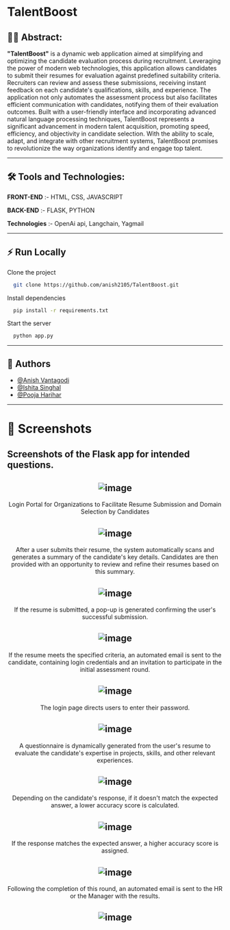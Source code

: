 
# TalentBoost

## 👩‍💻 Abstract:
**"TalentBoost"**  is a dynamic web application aimed at simplifying and optimizing the candidate evaluation process during recruitment. Leveraging the power of modern web technologies, this application allows candidates to submit their resumes for evaluation against predefined suitability criteria. Recruiters can  review and assess these submissions, receiving instant feedback on each candidate's qualifications, skills, and experience. The application not only automates the assessment process but also facilitates efficient communication with candidates, notifying them of their evaluation outcomes. Built with a user-friendly interface and incorporating advanced natural language processing techniques, TalentBoost represents a significant advancement in modern talent acquisition, promoting speed, efficiency, and objectivity in candidate selection. With the ability to scale, adapt, and integrate with other recruitment systems, TalentBoost promises to revolutionize the way organizations identify and engage top talent.

---

## 🛠 Tools and Technologies:
**FRONT-END** :- HTML, CSS, JAVASCRIPT

**BACK-END** :-  FLASK, PYTHON 

**Technologies** :- OpenAi api, Langchain,  Yagmail

---

## ⚡️ Run Locally

Clone the project

```bash
  git clone https://github.com/anish2105/TalentBoost.git
```

Install dependencies

```bash
  pip install -r requirements.txt
```

Start the server

```bash
  python app.py
```
---

## 🚀 Authors

- [@Anish Vantagodi](https://www.github.com/anish2105)
- [@Ishita Singhal](https://www.github.com/ishita-singhal)
- [@Pooja Harihar](https://www.github.com/poojaharihar03)

---

# 🔗 Screenshots

## Screenshots of the Flask app for intended questions.
<div align="center">
  
![image](https://github.com/anish2105/TalentBoost/assets/88924201/c4aac58b-b5fb-4d56-8992-e0cfbc0da6e0)
--
Login Portal for Organizations to Facilitate Resume Submission and Domain Selection by Candidates

![image](https://github.com/anish2105/TalentBoost/assets/88924201/4459dc38-c166-40eb-ba86-17fd6f810eb2)
--
After a user submits their resume, the system automatically scans and generates a summary of the candidate's key details. Candidates are then provided with an opportunity to review and refine their resumes based on this summary.

![image](https://github.com/anish2105/TalentBoost/assets/88924201/812c52d8-1ab0-4685-8e0c-02b48e28f692)
--
If the resume is submitted, a pop-up is generated confirming the user's successful submission.

![image](https://github.com/anish2105/TalentBoost/assets/88924201/0f497323-dba3-4357-adaf-0a20c399b934)
--
If the resume meets the specified criteria, an automated email is sent to the candidate, containing login credentials and an invitation to participate in the initial assessment round.

![image](https://github.com/anish2105/TalentBoost/assets/88924201/964d06a1-c1c4-4718-b5de-fefa7205eda1)
--
The login page directs users to enter their password.

![image](https://github.com/anish2105/TalentBoost/assets/88924201/3d3fbe6f-ca20-4d5c-8ee8-c3cbd590e572)
--
A questionnaire is dynamically generated from the user's resume to evaluate the candidate's expertise in projects, skills, and other relevant experiences.


![image](https://github.com/anish2105/TalentBoost/assets/88924201/c5ecb4b5-b07f-4bcf-a5ab-91f0fbd7dbdb)
--
Depending on the candidate's response, if it doesn't match the expected answer, a lower accuracy score is calculated.


![image](https://github.com/anish2105/TalentBoost/assets/88924201/674f7bc2-bb42-4944-a91b-024881d0c31e)
--
If the response matches the expected answer, a higher accuracy score is assigned. 

![image](https://github.com/anish2105/TalentBoost/assets/88924201/2af2256f-5721-4237-a3ac-f4e74f29b47c)
--
Following the completion of this round, an automated email is sent to the HR or the Manager with the results.


![image](https://github.com/anish2105/TalentBoost/assets/88924201/e9799956-e1cd-4693-ae38-96594351ee7e)
--
</div>



